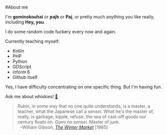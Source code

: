 #About me

I'm **gominokouhai** or **pajh** or **Paj**, or pretty much anything you like really, including **Hey, you**.

I do some random code fuckery every now and again.

Currently teaching myself:
- Kotlin
- PHP
- Python
- GDScript
- inform 6
- Github itself

Yes, I have difficulty concentrating on one specific thing. But I'm having fun.

Ask me about whiskies! [🥃](http://www.dramb.org)

>Rubin, in some way that no one quite understands, is a master, a teacher, what the Japanese call a *sensei*. What he's the master of, really, is garbage, kipple, refuse, the sea of cast-off goods our century floats on. *Gomi no sensei*. Master of junk.<br />&nbsp;&nbsp;&ndash;William Gibson, *[The Winter Market](https://en.wikipedia.org/wiki/The_Winter_Market)* [1985]
